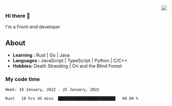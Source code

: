<img align='right' src="https://github-readme-stats.vercel.app/api?username=strugglebak&show_icons=true">

### Hi there 👋

I'm a Front-end developer

## About

-  **Learning :** Rust | Go | Java
-  **Languages :** JavaScript | TypeScript | Python | C/C++
-  **Hobbies:** Death Stranding | Ori and the Blind Forest

### My code time

<!--START_SECTION:waka-->
```text
Week: 19 January, 2022 - 25 January, 2022

Rust   10 hrs 45 mins  █████████████████████████   99.99 % 
```
<!--END_SECTION:waka-->
